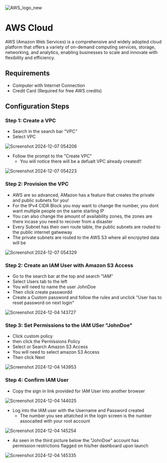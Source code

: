 <p align="center">
       
![AWS_logo_new](https://github.com/user-attachments/assets/a7a389ae-0c58-4096-afdf-d0586aaa44e3)

   

</p>

<h1>AWS Cloud </h1>
AWS (Amazon Web Services) is a comprehensive and widely adopted cloud platform that offers a variety of on-demand computing services, storage, networking, and analytics, enabling businesses to scale and innovate with flexibility and efficiency.

<h2>Requirements</h2>

- Computer with Internet Connection
- Credit Card (Required for free AWS credits)

<h2>Configuration Steps</h2>


<h3>Step 1: Create a VPC</h3>

- Search in the search bar "VPC" 
- Select VPC
  
![Screenshot 2024-12-07 054206](https://github.com/user-attachments/assets/e1d7a346-2feb-464e-b115-0f52d92aef40)


- Follow the prompt to the "Create VPC" 
     - You will notice there will be a defualt VPC already created!!
    
![Screenshot 2024-12-07 054223](https://github.com/user-attachments/assets/40f72bca-c397-4ea1-81b9-f4f5b3f94de1)



<h3>Step 2: Provision the VPC</h3>

 - AWS are so advanced, AMazon has a feature that creates the private and public subnets for you!
 - For the IPv4 CIDR Block you may want to change the number, you dont want multiple people on the same starting IP
 - You can also change the amount of availability zones, the zones are there incase you need to recover from a disaster
 - Every Subnet has their own route table, the public subnets are routed to the public internet gatweway
 - The private subnets are routed to the AWS S3 where all encrpyted data will be
 

![Screenshot 2024-12-07 054329](https://github.com/user-attachments/assets/fcc5bf46-d10d-42e3-94bf-c0e79055b1ed)






<h3>Step 2: Create an IAM User with Amazon S3 Access</h3>

- Go to the search bar at the top and search "IAM"
- Select Users tab to the left 
- You will need to name the user JohnDoe 
- Then click create passwordd
-  Create a Custom password and follow the rules and unclick "User has to reset password on next login" 

 
![Screenshot 2024-12-04 143727](https://github.com/user-attachments/assets/fe05ddf6-bafa-43a4-9ef8-0cad535fc875)





<h3>Step 3: Set Permissions to the IAM USer "JohnDoe" </h3>

- Click custom policy
- then click the Permissions Policy
- Select or Search Amazon S3 Access 
- You will need to select amazon S3 Access
- Then click Next 
 

![Screenshot 2024-12-04 143953](https://github.com/user-attachments/assets/d636cb79-6e74-4a8b-b859-0fb763253c10)

<h3>Step 4: Confirm IAM User</h3>
     
- Copy the sign in link provided for IAM User into another browser 

![Screenshot 2024-12-04 144025](https://github.com/user-attachments/assets/962700ee-03ea-4240-9961-83db19d8fb90)

- Log into the IAM user with the Username and Password created
    - The number you see attatched in the login screen is the number assocaited with your root account 

![Screenshot 2024-12-04 145254](https://github.com/user-attachments/assets/8589c3a8-f924-461d-a997-695276fa8a55)

- As seen in the third picture below the "JohnDoe" account has permission restrictions flagged on his/her dashboard upon launch

![Screenshot 2024-12-04 145335](https://github.com/user-attachments/assets/5bfff862-501b-48ce-b18a-97467e75497a)


